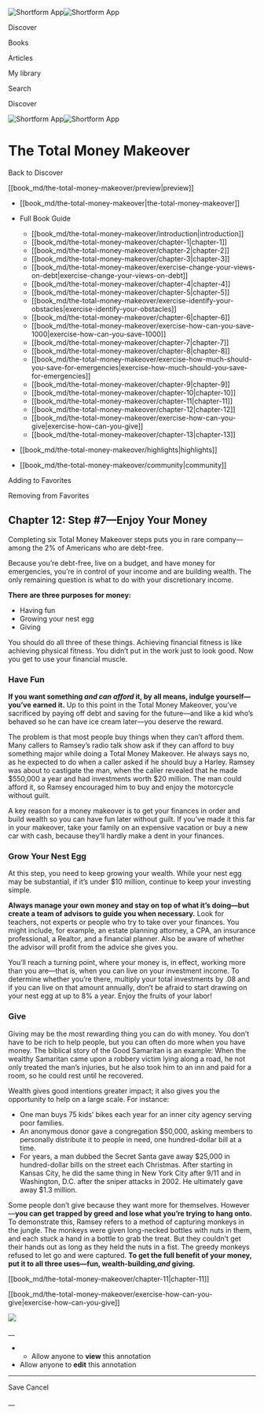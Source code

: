 ![Shortform App](/img/logo.36a2399e.svg)![Shortform App](/img/logo-dark.70c1b072.svg)

Discover

Books

Articles

My library

Search

Discover

![Shortform App](/img/logo.36a2399e.svg)![Shortform App](/img/logo-dark.70c1b072.svg)

# The Total Money Makeover

Back to Discover

[[book_md/the-total-money-makeover/preview|preview]]

  * [[book_md/the-total-money-makeover|the-total-money-makeover]]
  * Full Book Guide

    * [[book_md/the-total-money-makeover/introduction|introduction]]
    * [[book_md/the-total-money-makeover/chapter-1|chapter-1]]
    * [[book_md/the-total-money-makeover/chapter-2|chapter-2]]
    * [[book_md/the-total-money-makeover/chapter-3|chapter-3]]
    * [[book_md/the-total-money-makeover/exercise-change-your-views-on-debt|exercise-change-your-views-on-debt]]
    * [[book_md/the-total-money-makeover/chapter-4|chapter-4]]
    * [[book_md/the-total-money-makeover/chapter-5|chapter-5]]
    * [[book_md/the-total-money-makeover/exercise-identify-your-obstacles|exercise-identify-your-obstacles]]
    * [[book_md/the-total-money-makeover/chapter-6|chapter-6]]
    * [[book_md/the-total-money-makeover/exercise-how-can-you-save-1000|exercise-how-can-you-save-1000]]
    * [[book_md/the-total-money-makeover/chapter-7|chapter-7]]
    * [[book_md/the-total-money-makeover/chapter-8|chapter-8]]
    * [[book_md/the-total-money-makeover/exercise-how-much-should-you-save-for-emergencies|exercise-how-much-should-you-save-for-emergencies]]
    * [[book_md/the-total-money-makeover/chapter-9|chapter-9]]
    * [[book_md/the-total-money-makeover/chapter-10|chapter-10]]
    * [[book_md/the-total-money-makeover/chapter-11|chapter-11]]
    * [[book_md/the-total-money-makeover/chapter-12|chapter-12]]
    * [[book_md/the-total-money-makeover/exercise-how-can-you-give|exercise-how-can-you-give]]
    * [[book_md/the-total-money-makeover/chapter-13|chapter-13]]
  * [[book_md/the-total-money-makeover/highlights|highlights]]
  * [[book_md/the-total-money-makeover/community|community]]



Adding to Favorites 

Removing from Favorites 

## Chapter 12: Step #7—Enjoy Your Money

Completing six Total Money Makeover steps puts you in rare company—among the 2% of Americans who are debt-free.

Because you’re debt-free, live on a budget, and have money for emergencies, you’re in control of your income and are building wealth. The only remaining question is what to do with your discretionary income.

**There are three purposes for money:**

  * Having fun
  * Growing your nest egg
  * Giving



You should do all three of these things. Achieving financial fitness is like achieving physical fitness. You didn’t put in the work just to look good. Now you get to use your financial muscle.

### Have Fun

**If you want something _and can afford_ it, by all means, indulge yourself—you’ve earned it.** Up to this point in the Total Money Makeover, you’ve sacrificed by paying off debt and saving for the future—and like a kid who’s behaved so he can have ice cream later—you deserve the reward.

The problem is that most people buy things when they can’t afford them. Many callers to Ramsey’s radio talk show ask if they can afford to buy something major while doing a Total Money Makeover. He always says no, as he expected to do when a caller asked if he should buy a Harley. Ramsey was about to castigate the man, when the caller revealed that he made $550,000 a year and had investments worth $20 million. The man could afford it, so Ramsey encouraged him to buy and enjoy the motorcycle without guilt.

A key reason for a money makeover is to get your finances in order and build wealth so you can have fun later without guilt. If you’ve made it this far in your makeover, take your family on an expensive vacation or buy a new car with cash, because they’ll hardly make a dent in your finances.

### Grow Your Nest Egg

At this step, you need to keep growing your wealth. While your nest egg may be substantial, if it’s under $10 million, continue to keep your investing simple.

**Always manage your own money and stay on top of what it’s doing—but create a team of advisors to guide you when necessary.** Look for teachers, not experts or people who try to take over your finances. You might include, for example, an estate planning attorney, a CPA, an insurance professional, a Realtor, and a financial planner. Also be aware of whether the advisor will profit from the advice she gives you.

You’ll reach a turning point, where your money is, in effect, working more than you are—that is, when you can live on your investment income. To determine whether you’re there, multiply your total investments by .08 and if you can live on that amount annually, don’t be afraid to start drawing on your nest egg at up to 8% a year. Enjoy the fruits of your labor!

### Give

Giving may be the most rewarding thing you can do with money. You don’t have to be rich to help people, but you can often do more when you have money. The biblical story of the Good Samaritan is an example: When the wealthy Samaritan came upon a robbery victim lying along a road, he not only treated the man’s injuries, but he also took him to an inn and paid for a room, so he could rest until he recovered.

Wealth gives good intentions greater impact; it also gives you the opportunity to help on a large scale. For instance:

  * One man buys 75 kids’ bikes each year for an inner city agency serving poor families.
  * An anonymous donor gave a congregation $50,000, asking members to personally distribute it to people in need, one hundred-dollar bill at a time.
  * For years, a man dubbed the Secret Santa gave away $25,000 in hundred-dollar bills on the street each Christmas. After starting in Kansas City, he did the same thing in New York City after 9/11 and in Washington, D.C. after the sniper attacks in 2002. He ultimately gave away $1.3 million.



Some people don’t give because they want more for themselves. However—**you can get trapped by greed and lose what you’re trying to hang onto.** To demonstrate this, Ramsey refers to a method of capturing monkeys in the jungle. The monkeys were given long-necked bottles with nuts in them, and each stuck a hand in a bottle to grab the treat. But they couldn’t get their hands out as long as they held the nuts in a fist. The greedy monkeys refused to let go and were captured. **To get the full benefit of your money, put it to all three uses—fun, wealth-building,_and_ giving.**

[[book_md/the-total-money-makeover/chapter-11|chapter-11]]

[[book_md/the-total-money-makeover/exercise-how-can-you-give|exercise-how-can-you-give]]

![](https://bat.bing.com/action/0?ti=56018282&Ver=2&mid=1a44b61b-db3e-495a-8313-c44302f01579&sid=1711133063fa11eebdec89a8b8ae3bbc&vid=171147a063fa11eea7440fcfeb230d96&vids=0&msclkid=N&pi=0&lg=en-US&sw=800&sh=600&sc=24&nwd=1&tl=Shortform%20%7C%20Book&p=https%3A%2F%2Fwww.shortform.com%2Fapp%2Fbook%2Fthe-total-money-makeover%2Fchapter-12&r=&lt=391&evt=pageLoad&sv=1&rn=492654)

__

  *   * Allow anyone to **view** this annotation
  * Allow anyone to **edit** this annotation



* * *

Save Cancel

__




